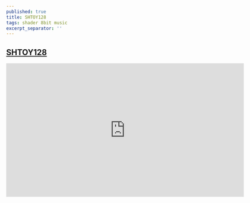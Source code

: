 ```yaml
---
published: true
title: SHTOY128
tags: shader 8bit music
excerpt_separator: ''
---
```

## [SHTOY128](https://www.shadertoy.com/view/XlBGz3)

<iframe width="640" height="360" frameborder="0" src="https://www.shadertoy.com/embed/XlBGz3?gui=true&t=10&paused=true&muted=false" allowfullscreen></iframe>


